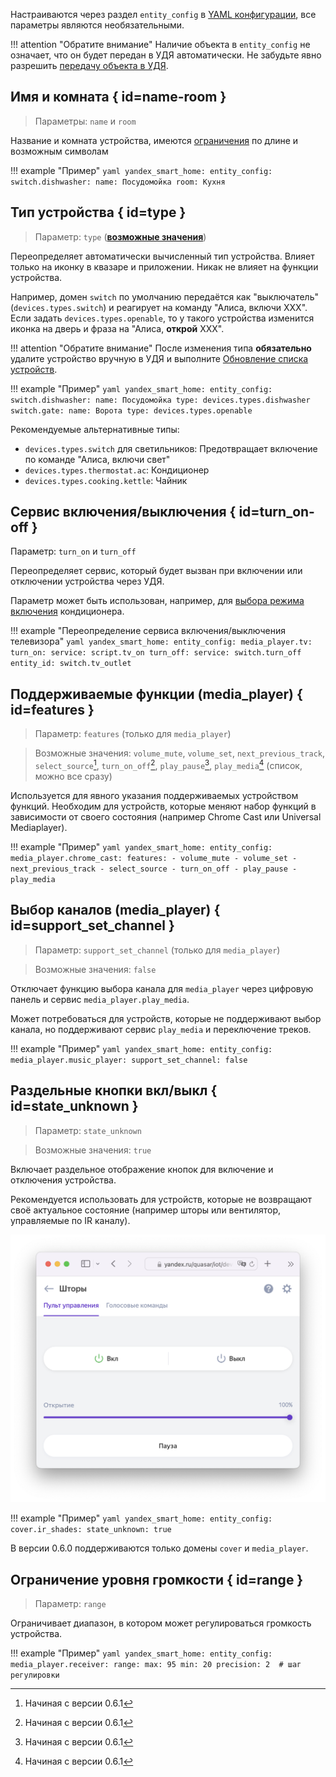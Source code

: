 Настраиваются через раздел `entity_config` в [YAML конфигурации](./getting-started.md#yaml), все параметры являются необязательными.

!!! attention "Обратите внимание"
    Наличие объекта в `entity_config` не означает, что он будет передан в УДЯ автоматически. Не забудьте явно разрешить [передачу объекта в УДЯ](./filter.md).


## Имя и комната { id=name-room }
> Параметры: `name` и `room`

Название и комната устройства, имеются [ограничения](../quirks.md#naming) по длине и возможным символам

!!! example "Пример"
    ```yaml
    yandex_smart_home:
      entity_config:
        switch.dishwasher:
          name: Посудомойка
          room: Кухня
    ```

## Тип устройства { id=type }
> Параметр: `type` ([**возможные значения**](https://yandex.ru/dev/dialogs/smart-home/doc/concepts/device-types.html#device-types__types))

Переопределяет автоматически вычисленный тип устройства. Влияет только на иконку в квазаре и приложении. Никак не влияет на функции устройства.

Например, домен `switch` по умолчанию передаётся как "выключатель" (`devices.types.switch`) и реагирует на команду "Алиса, включи ХХХ". 
Если задать `devices.types.openable`, то у такого устройства изменится иконка на дверь и фраза на "Алиса, **открой** XXX". 

!!! attention "Обратите внимание"
    После изменения типа **обязательно** удалите устройство вручную в УДЯ и выполните [Обновление списка устройств](../quasar.md#discovery).

!!! example "Пример"
    ```yaml
    yandex_smart_home:
      entity_config:
        switch.dishwasher:
          name: Посудомойка
          type: devices.types.dishwasher
        switch.gate:
          name: Ворота
          type: devices.types.openable
    ```

Рекомендуемые альтернативные типы: 

* `devices.types.switch` для светильников: Предотвращает включение по команде "Алиса, включи свет"
* `devices.types.thermostat.ac`: Кондиционер
* `devices.types.cooking.kettle`: Чайник

## Сервис включения/выключения { id=turn_on-off }
Параметр: `turn_on` и `turn_off`

Переопределяет сервис, который будет вызван при включении или отключении устройства через УДЯ. 

Параметр может быть использован, например, для [выбора режима включения](../devices/climate.md) кондиционера.

!!! example "Переопределение сервиса включения/выключения телевизора"
    ```yaml
    yandex_smart_home:
      entity_config:
        media_player.tv:
          turn_on:
            service: script.tv_on
          turn_off:
            service: switch.turn_off
            entity_id: switch.tv_outlet
    ```

## Поддерживаемые функции (media_player) { id=features }
> Параметр: `features` (только для `media_player`)

> Возможные значения: `volume_mute`, `volume_set`, `next_previous_track`, `select_source`[^1], `turn_on_off`[^1], `play_pause`[^1], `play_media`[^1] (список, можно все сразу)

Используется для явного указания поддерживаемых устройством функций.
Необходим для устройств, которые меняют набор функций в зависимости от своего состояния (например Chrome Cast или Universal Mediaplayer).

!!! example "Пример"
    ```yaml
    yandex_smart_home:
      entity_config:
        media_player.chrome_cast:
          features:
            - volume_mute
            - volume_set
            - next_previous_track
            - select_source
            - turn_on_off
            - play_pause
            - play_media
    ```

[^1]: Начиная с версии 0.6.1

## Выбор каналов (media_player) { id=support_set_channel }
> Параметр: `support_set_channel` (только для `media_player`)

> Возможные значения: `false`

Отключает функцию выбора канала для `media_player` через цифровую панель и сервис `media_player.play_media`. 

Может потребоваться для устройств, которые не поддерживают выбор канала, но поддерживают сервис `play_media` и переключение треков.                                                                                                                                                                                                   

!!! example "Пример"
    ```yaml
    yandex_smart_home:
      entity_config:
        media_player.music_player:
          support_set_channel: false
    ```

## Раздельные кнопки вкл/выкл { id=state_unknown }
> Параметр: `state_unknown`
 
> Возможные значения: `true`

Включает раздельное отображение кнопок для включение и отключения устройства. 

Рекомендуется использовать для устройств, которые не возвращают своё актуальное состояние (например шторы или вентилятор, управляемые по IR каналу). 

![](../assets/images/config/state_unknown.png)

!!! example "Пример"
    ```yaml
    yandex_smart_home:
      entity_config:
        cover.ir_shades:
          state_unknown: true
    ```

В версии 0.6.0 поддерживаются только домены `cover` и `media_player`.

## Ограничение уровня громкости { id=range }
> Параметр: `range`

Ограничивает диапазон, в котором может регулироваться громкость устройства.

!!! example "Пример"
    ```yaml
    yandex_smart_home:
      entity_config:
        media_player.receiver:
          range:
            max: 95
            min: 20
            precision: 2  # шаг регулировки
    ```
